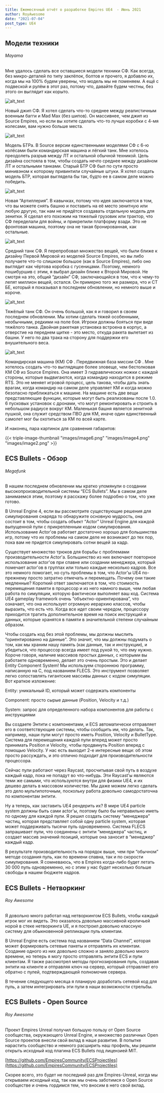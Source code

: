 ```yaml
---
title: Ежемесячный отчёт о разработке Empires UE4  - Июнь 2021
author: RoyAwesome
date: "2021-07-04"
post_type: UE4
---
```


## Модели техники

###### Mayama

Мне удалось сделать все оставшиеся модели техники СФ. Как всегда, без микро-деталей по типу заклёпок, болтов и прочего, я добавлю их, когда мы на 100% будем уверены, что модель мы не поменяем. А ещё с подвеской и рулём в этот раз, потому что, давайте будем честны, без этого он выглядит как корыто.

![alt_text](images/image9.png "image_tooltip")



Новый джип СФ. Я хотел сделать что-то среднее между реалистичным военным багги и Mad Max (без шипов). Он массивнее, чем джип из Source Empires, но если вы хотите сделать что-то лучше коробки с 4-мя колесами, вам нужно больше места.

![alt_text](images/image1.png "image_tooltip")

Модель БТРа. В Source версии единственными моделями СФ с 6-ю колёсами были командирская машина и лёгкий танк. Мне хотелось преодолеть разрыв между ЛТ и остальной обычной техникой. Цель дизайна состояла в том, чтобы создать нечто среднее между дизайном ЛТ и остальными танками. Старый БТР СФ был по сути просто минивэном к которому привинтили случайные штуки. Я хотел создать модель БТР, которая выглядела бы так, будто ее в самом деле можно победить. 

![alt_text](images/image8.png "image_tooltip")


Новая “Артиллерия”. В кавычках, потому что идея заключается в том, что вы можете снять башню и поставить на её место зенитную или любую другую, так нам не придётся создавать отдельную модель для зенитки. Я сделал его похожим на тяжелый грузовик или трактор, что СФ переделали для войны, и прикрепили платформу взади. Это не фронтовая машина, поэтому она не такая бронированная, как остальные.



![alt_text](images/image3.png "image_tooltip")



Средний танк СФ. Я перепробовал множество вещей, что были ближе к дизайну Первой Мировой из моделей Source Empires, но вы либо получаете что-то слишком большое (как в Source Empires), либо оно выглядит как чёртова коробка с гусеницами. Поэтому, немного пошибуршив с этим, я выбрал дизайн ближе к Второй Мировой. Не смотря на это, общий “дизайн” СФ, заключающийся в том, что к чему-то лепят миллион вещей, остался. Он примерно того же размера, что и СТ БЕ, который я показывал в последнем обновлении, но немного выше и короче.

![alt_text](images/image5.png "image_tooltip")


Тяжёлый танк СФ. Он очень большой, как я и говорил в своем последнем обновлении. Мы хотим сделать тяжей особенными, необычными, редкими на поле боя. Игроки должны бояться при виде тяжёлого танка. Двойная ракетная установка встроена в корпус, а отверстие на переднем щитке - это место, откуда ракета вылетает из башни. У него по два трака на сторону для поддержки его внушительного веса.


![alt_text](images/image7.png "image_tooltip")



Командирская машина (КМ) СФ . Передвижная база миссии СФ . Мне хотелось создать что-то выглядящее более зловеще, чем бестолковая КМ СФ из Source Empires. Она имеет 3 гидравлических ножки с каждой стороны, которые выдвигаются, когда командир находится в режиме RTS. Это не меняет игровой процесс, цель такова, чтобы дать знать врагам, когда командир на самом деле управляет КМ и когда можно безопасно приближаться к машине. На машине есть две вещи представляющие функции, которые могут быть реализованы после 1.0. 6 пусковых установок с дронами, что могут ремонтировать и строить в небольшом радиусе вокруг КМ. Маленькая башня является зенитной пушкой, она служит средством ПВО для КМ, иначе один единственный самолет мог бы охотиться за КМ по всей карте.

И наконец, пара картинок для сравнения габаритов:

{{< triple-image-thumbnail "images/image6.png" "images/image4.png" "images/image2.png" >}}


## ECS Bullets - Обзор

###### Megafunk

В нашем последнем обновлении мы кратко упомянули о создании высокопроизводительной системы “ECS Bullets”. Мы в самом деле занимаемся этим, поэтому я расскажу более подробно о том, что уже готово.

В Unreal Engine 4, если вы рассмотрите существующие решения для симулирования снаряда то обнаружите основную мудрость, она состоит в том, чтобы создать объект “Actor” Unreal Engine для каждой выпущенной пули с прикрепленным кодом симулирования. Использование Actor'ов работает достаточно хорошо для большинства игр, потому что их проблемы на самом деле не возникают до тех пор, пока вам не придется симулировать сотни вещей за кадр. 

Существует множество трюков для борьбы с проблемами производительности Actor'а. Большинство из них включают повторное использование actor'ов при спавне или создании менеджера, который помечает actor'ов в группах или только каждые несколько кадров. Все это немного помогает, но суть проблемы в том, что Actor'ы UE4 по-прежнему просто затратно отмечать и перемещать. Почему они такие медленные? Короткий ответ заключается в том, что стоимость перемещения памяти в процессор и из него намного выше, чем любая работа по симуляции, которую фактически выполняет ваш код. Система UE4 gameplay framework очень “объектно-ориентирована”, что означает, что она использует огромную иерархию классов, чтобы выразить, что есть что. Когда все идет своим чередом, процессору приходится тратить дополнительное время на поиск инструкций и данных, которые хранятся в памяти в значительной степени случайным образом.

Чтобы создать код без этой проблемы, мы должны мыслить “ориентированно на данные". Это значит, что мы должны подумать о том, как мы храним нашу память (как данные, так и инструкции), и убедиться, что процессор всегда имеет под рукой то, что ему нужно. Короче говоря, наличие массивов простых данных, с которыми вы работаете одновременно, делает это очень простым. Это и делает Entity Component System! Мы используем стороннюю программу, написанную на C, под названием FLECS. Это инструмент позволяет легко сопоставлять гигантские массивы данных с кодом симуляции. Вот краткое изложение:

 

Entity: уникальный ID, который может содержать компоненты

Component: просто сырые данные (Position, Velocity и т.д.)

System: запрос для определенного набора компонентов для работы с инструкциями

Вы создаете Энтити с компонентами, и ECS автоматически отправляет его в соответствующие системы, чтобы сообщить им, что делать. Так, например, наши пули могут просто иметь Position, Velocity и BulletType. Система для перемещения каждой пули вперед может просто принимать Position и Velocity, чтобы продвинуть Position вперед c помощью Velocity. У нас есть выходит 2-е интересные вещи: об этом просто рассуждать, и это отлично подходит для производительности процессора. 

Сейчас пули работают через Raycast, просчитывая свой путь в воздухе каждый кадр, пока не попадут во что-нибудь. Эти Raycast'ы являются теми же самыми, что используются внутри для физики UE4, и их дешево делать в массовом количестве. Мы даже можем легко сделать это дело мультипоточным, поскольку работа довольно самодостаточна по компонентам энтити. 

Ну а теперь, как заставить UE4 рендерить их? В мире UE4 particle system должны быть сами actor'ы, поэтому было бы неправильно иметь по одному для каждой пули. Я решил создать систему “менеджера” частиц, которая представляет собой одну particle system, которая может поддерживать тысячи пуль одновременно. Система FLECS запрашивает пули, что соединены с энтити “менеджера” частиц, и создает массив значений позиций, которые она заносит в “менеджер” каждый кадр. 

В результате производительность на порядок выше, чем при “обычном” методе создания пуль, как по времени спавна, так и по скорости симулирования. Я сомневаюсь, что в Empires когда-либо будет летать 30 000 пуль одновременно, но с этим у нас будет несколько больше свободы в нашем бюджете кадров.


## ECS Bullets - Нетворкинг

###### Roy Awesome

Я довольно много работал над нетворкингом ECS Bullets, чтобы каждый игрок мог их видеть. Это оказалось довольно массивной кроличьей норой в стеке нетворкинга UE, и я построил довольно классную систему для обыкновенной репликации пуль клиентам.

В Unreal Engine есть система под названием “Data Channel”, которая может формировать сетевые пакеты и отправлять их клиентам. Создание одного из них довольно сложно и заняло довольно много времени, но теперь я могу просто отправлять энтити ECS и пули клиентам. Я также рассмотрел методы прогнозирования пуль, создавая энтити на клиенте и отправляя ключ на сервер, который отправляет его обратно с пулей, подтверждающей полномочия сервера.  

В течение следующего месяца я планирую доработать сетевой код для пуль, а затем интегрировать эти пули в наши возможности стрельбы.  


## ECS Bullets - Open Source

###### Roy Awesome

Проект Empires Unreal получил большую пользу от Open Source сообщества, окружающего Unreal Engine, и множество различных Open Source проектов внесли свой вклад в наше развитие. В попытке нарастить сообщество и немного расширить наш профиль, мы решили открыть исходный код плагина ECS Bullets под лицензией MIT.  

[https://github.com/EmpiresCommunity/ECSProjectiles](https://github.com/EmpiresCommunity/ECSProjectiles)

Скорее всего, это будет не последний раз для Empires-Unreal, когда мы открываем исходный код, так как мы очень заботимся о Open Source сообществе и очень гордимся тем, что вносим в него свой вклад.